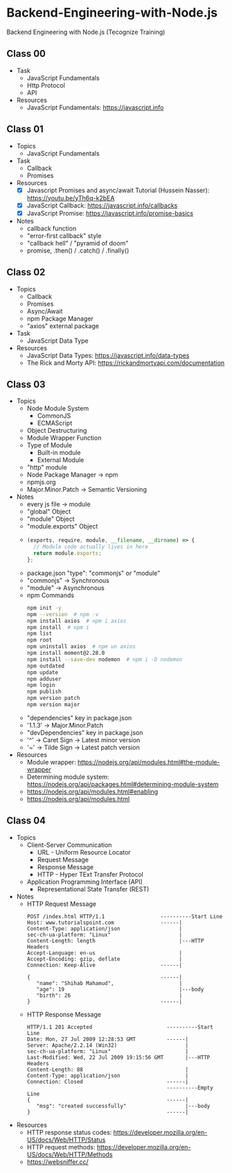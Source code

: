 # Backend-Engineering-with-Node.js

Backend Engineering with Node.js (Tecognize Training)

## Class 00

- Task
  - JavaScript Fundamentals
  - Http Protocol
  - API
- Resources
  - JavaScript Fundamentals: https://javascript.info

## Class 01

- Topics
  - JavaScript Fundamentals
- Task
  - Callback
  - Promises
- Resources
  - [x] Javascript Promises and async/await Tutorial (Hussein Nasser): https://youtu.be/yTh6q-k2bEA
  - [x] JavaScript Callback: https://javascript.info/callbacks
  - [x] JavaScript Promise: https://javascript.info/promise-basics
- Notes
  - callback function
  - "error-first callback" style
  - "callback hell" / "pyramid of doom"
  - promise, .then() / .catch() / .finally()

## Class 02

- Topics
  - Callback
  - Promises
  - Async/Await
  - npm Package Manager
  - "axios" external package
- Task
  - JavaScript Data Type
- Resources
  - JavaScript Data Types: https://javascript.info/data-types
  - The Rick and Morty API: https://rickandmortyapi.com/documentation

## Class 03

- Topics
  - Node Module System
    - CommonJS
    - ECMAScript
  - Object Destructuring
  - Module Wrapper Function
  - Type of Module
    - Built-in module
    - External Module
  - "http" module
  - Node Package Manager -> npm
  - npmjs.org
  - Major.Minor.Patch -> Semantic Versioning
- Notes
  - every js file -> module
  - "global" Object
  - "module" Object
  - "module.exports" Object
  - ```js
    (exports, require, module, __filename, __dirname) => {
      // Module code actually lives in here
      return module.exports;
    };
    ```
  - package.json "type": "commonjs" or "module"
  - "commonjs" -> Synchronous
  - "module" -> Asynchronous
  - npm Commands
    ```sh
    npm init -y
    npm --version  # npm -v
    npm install axios  # npm i axios
    npm install  # npm i
    npm list
    npm root
    npm uninstall axios  # npm un axios
    npm install moment@2.28.0
    npm install --save-dev nodemon  # npm i -D nodemon
    npm outdated
    npm update
    npm adduser
    npm login
    npm publish
    npm version patch
    npm version major
    ```
  - "dependencies" key in package.json
  - '1.1.3' -> Major.Minor.Patch
  - "devDependencies" key in package.json
  - '^' -> Caret Sign -> Latest minor version
  - '~' -> Tilde Sign -> Latest patch version
- Resources
  - Module wrapper: https://nodejs.org/api/modules.html#the-module-wrapper
  - Determining module system: https://nodejs.org/api/packages.html#determining-module-system
  - https://nodejs.org/api/modules.html#enabling
  - https://nodejs.org/api/modules.html

## Class 04

- Topics
  - Client-Server Communication
    - URL - Uniform Resource Locator
    - Request Message
    - Response Message
    - HTTP - Hyper TExt Transfer Protocol
  - Application Programming Interface (API)
    - Representational State Transfer (REST)
- Notes
  - HTTP Request Message
    ```http
    POST /index.html HTTP/1.1                  ----------Start Line
    Host: www.tutorialspoint.com               ------|
    Content-Type: application/json                   |
    sec-ch-ua-platform: "Linux"                      |
    Content-Length: length                           |---HTTP Headers
    Accept-Language: en-us                           |
    Accept-Encoding: gzip, deflate                   |
    Connection: Keep-Alive                     ------|

    {                                          ------|
       "name": "Shihab Mahamud",                     |
       "age": 19                                     |---body
       "birth": 26                                   |
    }                                          ------|
    ```
  - HTTP Response Message
    ```http
    HTTP/1.1 201 Accepted                        ----------Start Line
    Date: Mon, 27 Jul 2009 12:28:53 GMT          ------|
    Server: Apache/2.2.14 (Win32)                      |
    sec-ch-ua-platform: "Linux"                        |
    Last-Modified: Wed, 22 Jul 2009 19:15:56 GMT       |---HTTP Headers
    Content-Length: 88                                 |
    Content-Type: application/json                     |
    Connection: Closed                           ------|
                                                 ----------Empty Line
    {                                            ------|
       "msg": "created successfully"                   |---body
    }                                            ------|
    ```
- Resources
  - HTTP response status codes: https://developer.mozilla.org/en-US/docs/Web/HTTP/Status
  - HTTP request methods: https://developer.mozilla.org/en-US/docs/Web/HTTP/Methods
  - https://websniffer.cc/
